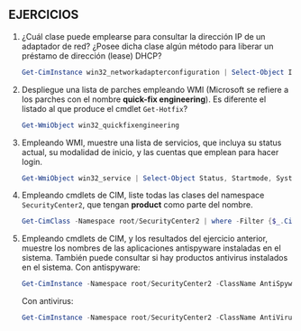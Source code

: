 ## EJERCICIOS
1. ¿Cuál clase puede emplearse para consultar la dirección IP de un adaptador
   de red? ¿Posee dicha clase algún método para liberar un préstamo de
   dirección (lease) DHCP?
   ```powershell
   Get-CimInstance win32_networkadapterconfiguration | Select-Object IP
   ```
2. Despliegue una lista de parches empleando WMI (Microsoft se refiere a los
   parches con el nombre **quick-fix engineering**). Es diferente el listado al
   que produce el cmdlet ``Get-Hotfix``?
   ```powershell
   Get-WmiObject win32_quickfixengineering
   ```
3. Empleando WMI, muestre una lista de servicios, que incluya su status actual,
   su modalidad de inicio, y las cuentas que emplean para hacer login.
   ```powershell
   Get-WmiObject win32_service | Select-Object Status, Startmode, Systemname
   ```
4. Empleando cmdlets de CIM, liste todas las clases del namespace
   ``SecurityCenter2``, que tengan **product** como parte del nombre.
   ```powershell
   Get-CimClass -Namespace root/SecurityCenter2 | where -Filter {$_.CimClassName -like "*product*"}
   ```
5. Empleando cmdlets de CIM, y los resultados del ejercicio anterior, muestre
   los nombres de las aplicaciones antispyware instaladas en el sistema.
   También puede consultar si hay productos antivirus instalados en el sistema.
   Con antispyware:
   ```powershell
   Get-CimInstance -Namespace root/SecurityCenter2 -ClassName AntiSpywareProduct | Select-Object DisplayName
   ```
   Con antivirus:
   ```powershell
   Get-CimInstance -Namespace root/SecurityCenter2 -ClassName AntiVirusProduct | Select-Object DisplayName
   ```
